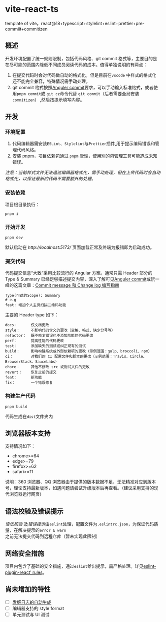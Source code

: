 # vite-react-ts

template of vite，react@18+typescript+stylelint+eslint+prettier+pre-commiit+commitizen

## 概述

开发环境配置了统一规则限制，包括代码风格、git commit 格式等，主要目的是在尽可能的范围内降低不同成员阅读代码的成本。值得单独说明的有两点：

1. 在提交代码时会对代码做自动的格式化，但是目前在`vscode` 中样式的格式化还不能完全兼容，特殊情况需手动处理。
2. git commit 格式按照[Anguler commit](https://github.com/angular/angular/blob/main/CONTRIBUTING.md#commit)要求，可以手动输入标准格式，或者使用`pnpm commit`或 `git cz`命令代替 `git commit`（后者需要全局安装`commitizen`） ,然后按提示填写内容。

## 开发

### 环境配置

1. 代码编辑器需安装`ESLint`、`Stylelint`与`Prettier`插件,用于提示编码错误和管理代码风格。
2. 安装 [pnpm](https://pnpm.io/installation)，项目依赖包通过 `pnpm` 管理，使用别的包管理工具可能造成未知错误。

_注意：当前样式文件无法通过编辑器格式化，需手动处理，但在上传代码时会自动格式化，以保证最新的代码不需要额外的处理。_

### 安装依赖

项目根目录执行：

```
pnpm i
```

### 开始开发

```
pnpm dev
```

默认启动在 _http://localhost:5173/_ 页面加载正常及终端为报错即为启动成功。

### 提交代码

代码提交信息“大致”采用比较流行的 Angular 方案。通常只需 Header 部分的 Type & Summary 已经足够描述提交内容，深入了解可见[Anguler commit](https://github.com/angular/angular/blob/main/CONTRIBUTING.md)或阮一峰的这篇文章：[Commit message 和 Change log 编写指南
](http://www.ruanyifeng.com/blog/2016/01/commit_message_change_log.html)

```
Type(可选的Scope): Summary
# e.g
feat: 增加个人主页扫描二维码功能
```

主要的 Header type 如下：

```
docs：      仅文档更改
style：     不影响代码含义的更改（空格、格式、缺少分号等）
refactor：  既不修复错误也不添加功能的代码更改
perf：      提高性能的代码更改
test：      添加缺失的测试或纠正现有的测试
build：     影响构建系统或外部依赖项的更改（示例范围：gulp、broccoli、npm）
ci：        对我们的 CI 配置文件和脚本的更改（示例范围：Travis、Circle、BrowserStack、SauceLabs）
chore：     其他不修改 src 或测试文件的更改
revert：    恢复之前的提交
feat：      新功能
fix：       一个错误修复
```

### 构建生产代码

```
pnpm build
```

代码生成在`dist`文件夹内

## 浏览器版本支持

支持情况如下：

- chrome>=64
- edge>=79
- firefox>=62
- safari>=11

说明：360 浏览器、QQ 浏览器由于提供的版本数据不足，无法精准对应到版本号，理论支持最新版本，如遇问题请尝试升级版本后再查看。（建议采用支持的现代浏览器运行网页）

## 语法校验及错误提示

_语法校验_ 及*错误提示*由`eslint`处理，配置文件为`.eslintrc.json`，为保证代码质量，在解决提示的`error & warn`之前无法提交代码到远程仓库（暂未实现此限制）

## 网络安全措施

项目内包含了基础的安全措施，通过`eslint`给出提示，需严格处理。详见[eslint-plugin-react' rules](https://github.com/jsx-eslint/eslint-plugin-react/tree/master/docs/rules)。

## 尚未增加的特性

- [ ] [发版日志的自动生成](https://github.com/conventional-changelog/conventional-changelog)
- [ ] 编辑器支持的 style format
- [ ] 单元测试与 UI 测试
